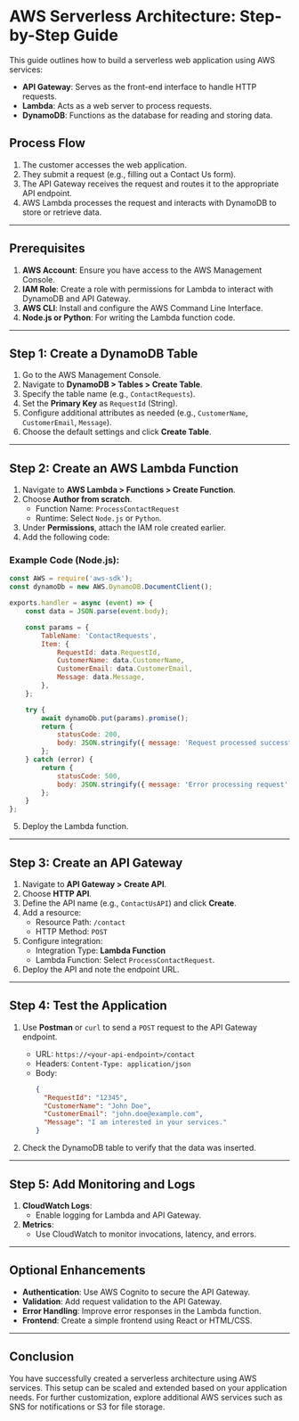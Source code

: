 # AWS Serverless Architecture: Step-by-Step Guide

This guide outlines how to build a serverless web application using AWS services:

- **API Gateway**: Serves as the front-end interface to handle HTTP requests.
- **Lambda**: Acts as a web server to process requests.
- **DynamoDB**: Functions as the database for reading and storing data.

## Process Flow
1. The customer accesses the web application.
2. They submit a request (e.g., filling out a Contact Us form).
3. The API Gateway receives the request and routes it to the appropriate API endpoint.
4. AWS Lambda processes the request and interacts with DynamoDB to store or retrieve data.

---

## Prerequisites

1. **AWS Account**: Ensure you have access to the AWS Management Console.
2. **IAM Role**: Create a role with permissions for Lambda to interact with DynamoDB and API Gateway.
3. **AWS CLI**: Install and configure the AWS Command Line Interface.
4. **Node.js or Python**: For writing the Lambda function code.

---

## Step 1: Create a DynamoDB Table

1. Go to the AWS Management Console.
2. Navigate to **DynamoDB > Tables > Create Table**.
3. Specify the table name (e.g., `ContactRequests`).
4. Set the **Primary Key** as `RequestId` (String).
5. Configure additional attributes as needed (e.g., `CustomerName`, `CustomerEmail`, `Message`).
6. Choose the default settings and click **Create Table**.

---

## Step 2: Create an AWS Lambda Function

1. Navigate to **AWS Lambda > Functions > Create Function**.
2. Choose **Author from scratch**.
   - Function Name: `ProcessContactRequest`
   - Runtime: Select `Node.js` or `Python`.
3. Under **Permissions**, attach the IAM role created earlier.
4. Add the following code:

### Example Code (Node.js):
```javascript
const AWS = require('aws-sdk');
const dynamoDb = new AWS.DynamoDB.DocumentClient();

exports.handler = async (event) => {
    const data = JSON.parse(event.body);

    const params = {
        TableName: 'ContactRequests',
        Item: {
            RequestId: data.RequestId,
            CustomerName: data.CustomerName,
            CustomerEmail: data.CustomerEmail,
            Message: data.Message,
        },
    };

    try {
        await dynamoDb.put(params).promise();
        return {
            statusCode: 200,
            body: JSON.stringify({ message: 'Request processed successfully!' }),
        };
    } catch (error) {
        return {
            statusCode: 500,
            body: JSON.stringify({ message: 'Error processing request', error }),
        };
    }
};
```

5. Deploy the Lambda function.

---

## Step 3: Create an API Gateway

1. Navigate to **API Gateway > Create API**.
2. Choose **HTTP API**.
3. Define the API name (e.g., `ContactUsAPI`) and click **Create**.
4. Add a resource:
   - Resource Path: `/contact`
   - HTTP Method: `POST`
5. Configure integration:
   - Integration Type: **Lambda Function**
   - Lambda Function: Select `ProcessContactRequest`.
6. Deploy the API and note the endpoint URL.

---

## Step 4: Test the Application

1. Use **Postman** or `curl` to send a `POST` request to the API Gateway endpoint.
   - URL: `https://<your-api-endpoint>/contact`
   - Headers: `Content-Type: application/json`
   - Body:
     ```json
     {
       "RequestId": "12345",
       "CustomerName": "John Doe",
       "CustomerEmail": "john.doe@example.com",
       "Message": "I am interested in your services."
     }
     ```

2. Check the DynamoDB table to verify that the data was inserted.

---

## Step 5: Add Monitoring and Logs

1. **CloudWatch Logs**:
   - Enable logging for Lambda and API Gateway.
2. **Metrics**:
   - Use CloudWatch to monitor invocations, latency, and errors.

---

## Optional Enhancements

- **Authentication**: Use AWS Cognito to secure the API Gateway.
- **Validation**: Add request validation to the API Gateway.
- **Error Handling**: Improve error responses in the Lambda function.
- **Frontend**: Create a simple frontend using React or HTML/CSS.

---

## Conclusion

You have successfully created a serverless architecture using AWS services. This setup can be scaled and extended based on your application needs. For further customization, explore additional AWS services such as SNS for notifications or S3 for file storage.
